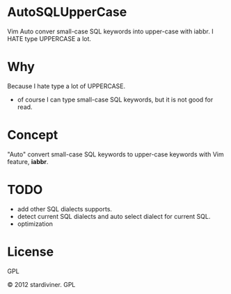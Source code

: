 AutoSQLUpperCase
================

Vim Auto conver small-case SQL keywords into upper-case with iabbr. I HATE type
UPPERCASE a lot.

Why
===

Because I hate type a lot of UPPERCASE.
  - of course I can type small-case SQL keywords, but it is not good for read.

Concept
=======

"Auto" convert small-case SQL keywords to upper-case keywords with Vim feature,
**iabbr**.

TODO
====

  - add other SQL dialects supports.
  - detect current SQL dialects and auto select dialect for current SQL.
  - optimization


License
=======
  GPL

  &copy; 2012 stardiviner. GPL
